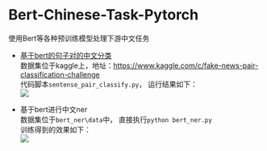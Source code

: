 # Bert-Chinese-Task-Pytorch
使用Bert等各种预训练模型处理下游中文任务

- [基于bert的句子对的中文分类](https://www.kaggle.com/c/fake-news-pair-classification-challenge)       
数据集位于kaggle上，地址：https://www.kaggle.com/c/fake-news-pair-classification-challenge   
代码脚本`sentense_pair_classify.py`， 运行结果如下：              
![](https://i.imgur.com/nhEMYK6.png)

- 基于bert进行中文ner  
数据集位于`bert_ner\data`中， 直接执行`python bert_ner.py`   
训练得到的效果如下：   
![](https://i.imgur.com/jk1OZLy.png)
